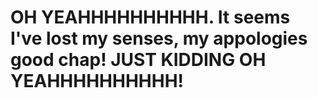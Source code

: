 # OH YEAHHHHHHHHHH. It seems I've lost my senses, my appologies good chap! JUST KIDDING OH YEAHHHHHHHHHH!
